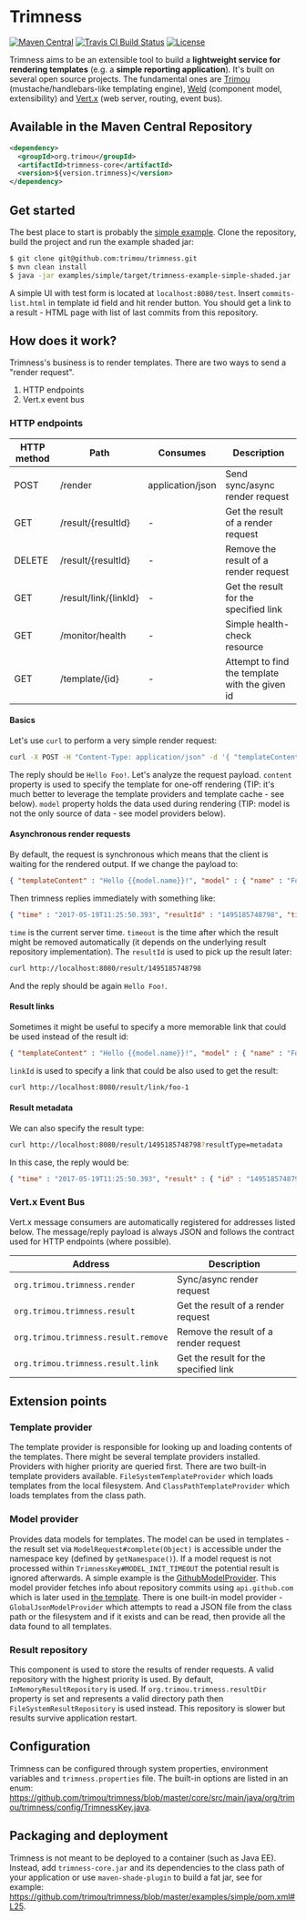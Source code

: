 # Trimness

[![Maven Central](http://img.shields.io/maven-central/v/org.trimou/trimness-core.svg)](http://search.maven.org/#search|ga|1|trimness-core)
[![Travis CI Build Status](https://img.shields.io/travis/trimou/trimness/master.svg)](https://travis-ci.org/trimou/trimness)
[![License](https://img.shields.io/badge/license-Apache%20License%202.0-yellow.svg)](http://www.apache.org/licenses/LICENSE-2.0.html)

Trimness aims to be an extensible tool to build a **lightweight service for rendering templates** (e.g. a **simple reporting application**).
It's built on several open source projects.
The fundamental ones are [Trimou](http://trimou.org/) (mustache/handlebars-like templating engine), [Weld](http://weld.cdi-spec.org) (component model, extensibility) and [Vert.x](http://vertx.io) (web server, routing, event bus).

## Available in the Maven Central Repository

```xml
<dependency>
  <groupId>org.trimou</groupId>
  <artifactId>trimness-core</artifactId>
  <version>${version.trimness}</version>
</dependency>
```

## Get started

The best place to start is probably the [simple example](https://github.com/trimou/trimness/tree/master/examples/simple).
Clone the repository, build the project and run the example shaded jar:

```bash
$ git clone git@github.com:trimou/trimness.git
$ mvn clean install
$ java -jar examples/simple/target/trimness-example-simple-shaded.jar
```

A simple UI with test form is located at `localhost:8080/test`.
Insert `commits-list.html` in template id field and hit render button.
You should get a link to a result - HTML page with list of last commits from this repository.

## How does it work?

Trimness's business is to render templates.
There are two ways to send a "render request".

1. HTTP endpoints
2. Vert.x event bus

### HTTP endpoints

| HTTP method | Path          | Consumes | Description |
|------------|---------------|--------------|--------------|
| POST | /render | application/json | Send sync/async render request |
| GET | /result/{resultId} | - | Get the result of a render request |
| DELETE | /result/{resultId} | - | Remove the result of a render request |
| GET | /result/link/{linkId} | - | Get the result for the specified link |
| GET | /monitor/health | - | Simple health-check resource |
| GET | /template/{id} | - | Attempt to find the template with the given id |

#### Basics

Let's use `curl` to perform a very simple render request:

```bash
curl -X POST -H "Content-Type: application/json" -d '{ "templateContent" : "Hello {{model.name}}!", "model" : { "name" : "Foo"} }' http://localhost:8080/render
```

The reply should be `Hello Foo!`.
Let's analyze the request payload.
`content` property is used to specify the template for one-off rendering (TIP: it's much better to leverage the template providers and template cache - see below).
`model` property holds the data used during rendering (TIP: model is not the only source of data - see model providers below).

#### Asynchronous render requests

By default, the request is synchronous which means that the client is waiting for the rendered output.
If we change the payload to:

```json
{ "templateContent" : "Hello {{model.name}}!", "model" : { "name" : "Foo"}, "async": true }
```

Then trimness replies immediately with something like:

```json
{ "time" : "2017-05-19T11:25:50.393", "resultId" : "1495185748798", "timeout" : "2017-05-19T11:30:50.393"}
```

`time` is the current server time.
`timeout` is the time after which the result might be removed automatically (it depends on the underlying result repository implementation).
The `resultId` is used to pick up the result later:

```bash
curl http://localhost:8080/result/1495185748798
```

And the reply should be again `Hello Foo!`.

#### Result links

Sometimes it might be useful to specify a more memorable link that could be used instead of the result id:

```json
{ "templateContent" : "Hello {{model.name}}!", "model" : { "name" : "Foo"}, "async": true, "linkId" : "foo-1" }
```
`linkId` is used to specify a link that could be also used to get the result:

```bash
curl http://localhost:8080/result/link/foo-1
```

#### Result metadata

We can also specify the result type:

```bash
curl http://localhost:8080/result/1495185748798?resultType=metadata
```

In this case, the reply would be:

```json
{ "time" : "2017-05-19T11:25:50.393", "result" : { "id" : "1495185748798", "templateId" : "oneoff_1495201157642", "output" : "Hello Foo!", "status" : "SUCCESS" }}
```

### Vert.x Event Bus

Vert.x message consumers are automatically registered for addresses listed below.
The message/reply payload is always JSON and follows the contract used for HTTP endpoints (where possible).

| Address | Description |
|------------|--------------|
| `org.trimou.trimness.render` | Sync/async render request |
| `org.trimou.trimness.result` | Get the result of a render request |
| `org.trimou.trimness.result.remove` | Remove the result of a render request |
| `org.trimou.trimness.result.link` | Get the result for the specified link |

## Extension points

### Template provider

The template provider is responsible for looking up and loading contents of the templates.
There might be several template providers installed.
Providers with higher priority are queried first.
There are two built-in template providers available.
`FileSystemTemplateProvider` which loads templates from the local filesystem.
And `ClassPathTemplateProvider` which loads templates from the class path.

### Model provider

Provides data models for templates.
The model can be used in templates - the result set via `ModelRequest#complete(Object)` is accessible under the namespace key (defined by `getNamespace()`).
If a model request is not processed within `TrimnessKey#MODEL_INIT_TIMEOUT` the potential result is ignored afterwards.
A simple example is the [GithubModelProvider](https://github.com/trimou/trimness/blob/master/examples/simple/src/main/java/org/trimou/trimness/example/simple/GithubModelProvider.java).
This model provider fetches info about repository commits using `api.github.com` which is later used in [the template](https://github.com/trimou/trimness/blob/master/examples/simple/src/main/resources/META-INF/templates/commits-list.html#L15).
There is one built-in model provider - `GlobalJsonModelProvider` which attempts to read a JSON file from the class path or the filesystem and if it exists and can be read, then provide all the data found to all templates.

### Result repository

This component is used to store the results of render requests.
A valid repository with the highest priority is used.
By default, `InMemoryResultRepository` is used.
If `org.trimou.trimness.resultDir` property is set and represents a valid directory path then `FileSystemResultRepository` is used instead.
This repository is slower but results survive application restart.

## Configuration

Trimness can be configured through system properties, environment variables and `trimness.properties` file.
The built-in options are listed in an enum: https://github.com/trimou/trimness/blob/master/core/src/main/java/org/trimou/trimness/config/TrimnessKey.java.

## Packaging and deployment

Trimness is not meant to be deployed to a container (such as Java EE).
Instead, add `trimness-core.jar` and its dependencies to the class path of your application or use `maven-shade-plugin` to build a fat jar, see for example: https://github.com/trimou/trimness/blob/master/examples/simple/pom.xml#L25.
